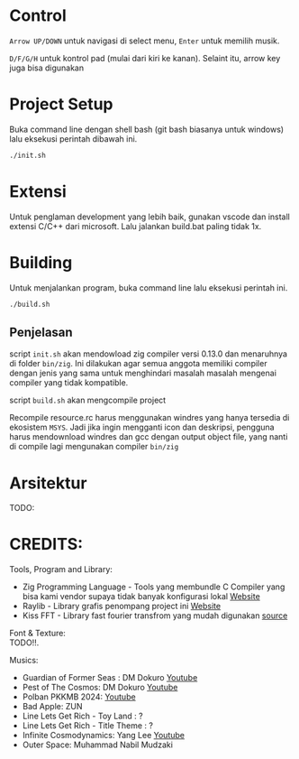 # Control

`Arrow UP/DOWN` untuk navigasi di select menu, `Enter` untuk memilih musik.

`D/F/G/H` untuk kontrol pad (mulai dari kiri ke kanan). Selaint itu, arrow key juga bisa digunakan

# Project Setup

Buka command line dengan shell bash (git bash biasanya untuk windows) lalu eksekusi perintah dibawah ini.

```sh
./init.sh
```

# Extensi

Untuk penglaman development yang lebih baik, gunakan vscode dan install extensi C/C++ dari microsoft. Lalu jalankan build.bat paling tidak 1x.

# Building

Untuk menjalankan program, buka command line lalu eksekusi perintah ini.

```sh
./build.sh
```

## Penjelasan

script `init.sh` akan mendowload zig compiler versi 0.13.0 dan menaruhnya di folder `bin/zig`. Ini dilakukan agar semua anggota memiliki compiler dengan jenis yang sama untuk menghindari masalah masalah mengenai compiler yang tidak kompatible.

script `build.sh` akan mengcompile project

Recompile resource.rc harus menggunakan windres yang hanya tersedia di ekosistem `MSYS`. Jadi jika ingin mengganti icon dan deskripsi, pengguna harus mendownload windres dan gcc dengan output object file, yang nanti di compile lagi mengunakan compiler `bin/zig`

# Arsitektur

TODO:

# CREDITS:

Tools, Program and Library:  
- Zig Programming Language - Tools yang membundle C Compiler yang bisa kami vendor supaya tidak banyak konfigurasi lokal [Website](https://ziglang.org/)
- Raylib - Library grafis penompang project ini [Website](https://www.raylib.com/)
- Kiss FFT - Library fast fourier transfrom yang mudah digunakan [source](https://github.com/mborgerding/kissfft)

Font & Texture:  
TODO!!.

Musics: 
- Guardian of Former Seas : DM Dokuro [Youtube](https://youtu.be/hPEQLU-aD3I?si=9heevkGvYLgjFbVB)
- Pest of The Cosmos: DM Dokuro [Youtube](https://youtu.be/KJHNdl3R8GM?si=9-p5swVbVlLLFAuX)
- Polban PKKMB 2024: [Youtube](https://youtu.be/WRBgfxkUZPE?si=PesefKsDdmmXgz6l)
- Bad Apple: ZUN
- Line Lets Get Rich - Toy Land : ?
- Line Lets Get Rich - Title Theme : ?
- Infinite Cosmodynamics: Yang Lee [Youtube](https://youtu.be/tSOCwLjv3WQ?si=E2CxA5cTtO2vGeuS) 
- Outer Space: Muhammad Nabil Mudzaki